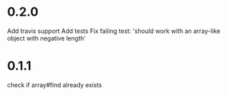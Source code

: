
# 0.2.0

Add travis support
Add tests
Fix failing test: 'should work with an array-like object with negative length'

# 0.1.1

check if array#find already exists
